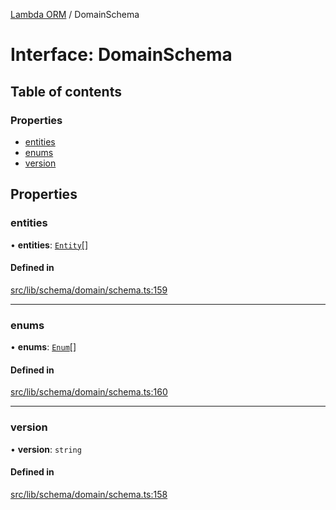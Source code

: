 [Lambda ORM](../README.md) / DomainSchema

# Interface: DomainSchema

## Table of contents

### Properties

- [entities](DomainSchema.md#entities)
- [enums](DomainSchema.md#enums)
- [version](DomainSchema.md#version)

## Properties

### entities

• **entities**: [`Entity`](Entity.md)[]

#### Defined in

[src/lib/schema/domain/schema.ts:159](https://github.com/FlavioLionelRita/lambdaorm-base/blob/418b603/src/lib/schema/domain/schema.ts#L159)

___

### enums

• **enums**: [`Enum`](Enum.md)[]

#### Defined in

[src/lib/schema/domain/schema.ts:160](https://github.com/FlavioLionelRita/lambdaorm-base/blob/418b603/src/lib/schema/domain/schema.ts#L160)

___

### version

• **version**: `string`

#### Defined in

[src/lib/schema/domain/schema.ts:158](https://github.com/FlavioLionelRita/lambdaorm-base/blob/418b603/src/lib/schema/domain/schema.ts#L158)
